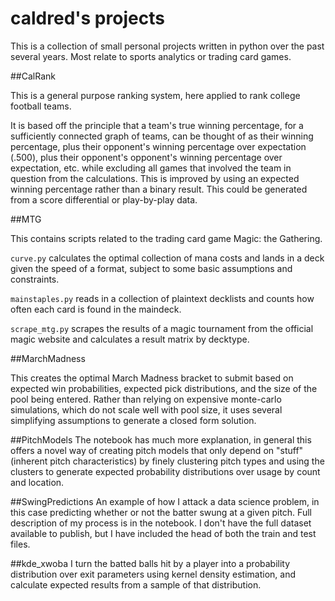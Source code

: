 # caldred's projects

This is a collection of small personal projects written in python over the past several years. Most relate to sports analytics or trading card games.

##CalRank

This is a general purpose ranking system, here applied to rank college football teams.

It is based off the principle that a team's true winning percentage, for a sufficiently connected graph of teams, can be thought of as their winning percentage, plus their opponent's winning percentage over expectation (.500), plus their opponent's opponent's winning percentage over expectation, etc. while excluding all games that involved the team in question from the calculations. This is improved by using an expected winning percentage rather than a binary result. This could be generated from a score differential or play-by-play data.

##MTG

This contains scripts related to the trading card game Magic: the Gathering.

`curve.py` calculates the optimal collection of mana costs and lands in a deck given the speed of a format, subject to some basic assumptions and constraints.

`mainstaples.py` reads in a collection of plaintext decklists and counts how often each card is found in the maindeck.

`scrape_mtg.py` scrapes the results of a magic tournament from the official magic website and calculates a result matrix by decktype.

##MarchMadness

This creates the optimal March Madness bracket to submit based on expected win probabilities, expected pick distributions, and the size of the pool being entered. Rather than relying on expensive monte-carlo simulations, which do not scale well with pool size, it uses several simplifying assumptions to generate a closed form solution.

##PitchModels
The notebook has much more explanation, in general this offers a novel way of creating pitch models that only depend on "stuff" (inherent pitch characteristics) by finely clustering pitch types and using the clusters to generate expected probability distributions over usage by count and location.

##SwingPredictions
An example of how I attack a data science problem, in this case predicting whether or not the batter swung at a given pitch. Full description of my process is in the notebook. I don't have the full dataset available to publish, but I have included the head of both the train and test files.

##kde_xwoba
I turn the batted balls hit by a player into a probability distribution over exit parameters using kernel density estimation, and calculate expected results from a sample of that distribution.

